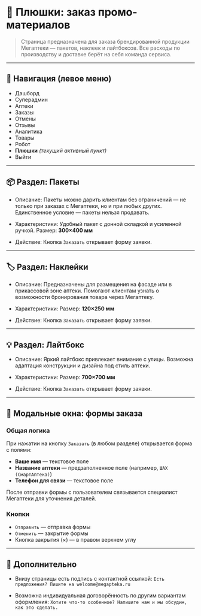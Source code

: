 # 🎁 Плюшки: заказ промо-материалов

> Страница предназначена для заказа брендированной продукции Мегаптеки — пакетов, наклеек и лайтбоксов. Все расходы по производству и доставке берёт на себя команда сервиса.

---

## 🧭 Навигация (левое меню)

* Дашборд
* Суперадмин
* Аптеки
* Заказы
* Отмены
* Отзывы
* Аналитика
* Товары
* Робот
* **Плюшки** *(текущий активный пункт)*
* Выйти

---

## 📦 Раздел: Пакеты

* Описание:
  Пакеты можно дарить клиентам без ограничений — не только при заказах с Мегаптеки, но и при любых других. Единственное условие — пакеты нельзя продавать.

* Характеристики:
  Удобный пакет с донной складкой и усиленной ручкой.
  Размер: **300×400 мм**

* Действие:
  Кнопка `Заказать` открывает форму заявки.

---

## 🏷️ Раздел: Наклейки

* Описание:
  Предназначены для размещения на фасаде или в прикассовой зоне аптеки. Помогают клиентам узнать о возможности бронирования товара через Мегаптеку.

* Характеристики:
  Размер: **120×250 мм**

* Действие:
  Кнопка `Заказать` открывает форму заявки.

---

## 💡 Раздел: Лайтбокс

* Описание:
  Яркий лайтбокс привлекает внимание с улицы. Возможна адаптация конструкции и дизайна под стиль аптеки.

* Характеристики:
  Размер: **700×700 мм**

* Действие:
  Кнопка `Заказать` открывает форму заявки.

---

## 📝 Модальные окна: формы заказа

### Общая логика

При нажатии на кнопку `Заказать` (в любом разделе) открывается форма с полями:

* **Ваше имя** — текстовое поле
* **Название аптеки** — предзаполненное поле (например, `ШАХ (СмартАптека)`)
* **Телефон для связи** — текстовое поле

После отправки формы с пользователем связывается специалист Мегаптеки для уточнения деталей.

### Кнопки

* `Отправить` — отправка формы
* `Отменить` — закрытие формы
* Кнопка закрытия (×) — в правом верхнем углу

---

## 📌 Дополнительно

* Внизу страницы есть подпись с контактной ссылкой:
  `Есть предложения? Пишите на welcome@megapteka.ru`

* Возможна индивидуальная договорённость по другим вариантам оформления:
  `Хотите что-то особенное? Напишите нам и мы обсудим, как это сделать.`
